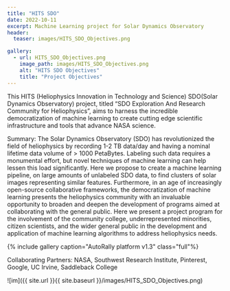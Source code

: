 ```yaml
---
title: "HITS SDO"
date: 2022-10-11
excerpt: Machine Learning project for Solar Dynamics Observatory
header:
  teaser: images/HITS_SDO_Objectives.png

gallery:
  - url: HITS_SDO_Objectives.png
    image_path: images/HITS_SDO_Objectives.png
    alt: "HITS SDO Objectives"
    title: "Project Objectives"
---
```


This HITS (Heliophysics Innovation in Technology and Science) SDO(Solar Dynamics Observatory) project, titled “SDO Exploration And Research Community for Heliophysics”, aims to harness the incredible democratization of machine learning to create cutting edge scientific infrastructure and tools that advance NASA science.

Summary:
The Solar Dynamics Observatory (SDO) has revolutionized the field of heliophysics by recording 1-2 TB data/day and having a nominal lifetime data volume of > 1000 PetaBytes. Labeling such data requires a monumental effort, but novel techniques of machine learning can help lessen this load significantly. Here we propose to create a machine learning pipeline, on large amounts of unlabeled SDO data, to find clusters of solar images representing similar features. Furthermore, in an age of increasingly open-source collaborative frameworks, the democratization of machine learning presents the heliophysics community with an invaluable opportunity to broaden and deepen the development of programs aimed at collaborating with the general public. Here we present a project program for the involvement of the community college, underrepresented minorities, citizen scientists, and the wider general public in the development and application of machine learning algorithms to address heliophysics needs.

{% include gallery caption="AutoRally platform v1.3" class="full"%}

Collaborating Partners: NASA, Southwest Research Institute, Pinterest, Google, UC Irvine, Saddleback College

![im]({{ site.url }}{{ site.baseurl }}/images/HITS_SDO_Objectives.png)